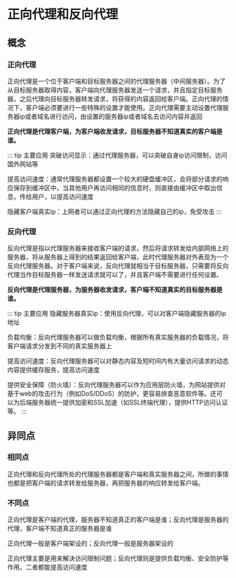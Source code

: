# 正向代理和反向代理

## 概念

### 正向代理

正向代理是一个位于客户端和目标服务器之间的代理服务器（中间服务器）。为了从目标服务器取得内容，客户端向代理服务器发送一个请求，并且指定目标服务器，之后代理向目标服务器转发请求，将获得的内容返回给客户端。正向代理的情况下，客户端必须要进行一些特殊的设置才能使用。正向代理需要主动设置代理服务器ip或者域名进行访问，由设置的服务器ip或者域名去访问内容并返回

**正向代理是代理客户端，为客户端收发请求，目标服务器不知道真实的客户端是谁。**

::: tip 主要应用
突破访问显示：通过代理服务器，可以突破自身ip访问限制，访问国外网站等

提高访问速度：通常代理服务器都设置一个较大的硬盘缓冲区，会将部分请求的响应保存到缓冲区中，当其他用户再访问相同的信息时，则直接由缓冲区中取出信息，传给用户，以提高访问速度

隐藏客户端真实ip：上网者可以通过正向代理的方法隐藏自己的ip，免受攻击
:::

### 反向代理

反向代理是指以代理服务器来接收客户端的请求，然后将请求转发给内部网络上的服务器，将从服务器上得到的结果返回给客户端，此时代理服务器对外表现为一个反向代理服务器。对于客户端来说，反向代理就相当于目标服务器，只需要将反向代理当作目标服务器一样发送请求就可以了，并且客户端不需要进行任何设置。

**反向代理是代理服务器，为服务器收发请求，客户端不知道真实的目标服务器是谁。**

::: tip 主要应用
隐藏服务器真实ip：使用反向代理，可以对客户端隐藏服务器的ip地址  

负载均衡：反向代理服务器可以做负载均衡，根据所有真实服务器的负载情况，将客户端请求分发到不同的真实服务器上  

提高访问速度：反向代理服务器可以对静态内容及短时间内有大量访问请求的动态内容提供缓存服务，提高访问速度  

提供安全保障（防火墙）：反向代理服务器可以作为应用层防火墙，为网站提供对基于web的攻击行为（例如DoS/DDoS）的防护，更容易排查恶意软件等。还可以为后端服务器统一提供加密和SSL加速（如SSL终端代理），提供HTTP访问认证等。
:::

## 异同点

### 相同点

正向代理和反向代理所处的代理服务器都是客户端和真实服务器之间，所做的事情也都是把客户端的请求转发给服务器，再把服务器的响应转发给客户端。

### 不同点

正向代理是客户端的代理，服务器不知道真正的客户端是谁；反向代理是服务器的代理，客户端不知道真正的服务器是谁

正向代理一般是客户端架设的；反向代理一般是服务器架设的

正向代理主要是用来解决访问限制问题；反向代理则是提供负载均衡、安全防护等作用。二者都能提高访问速度
